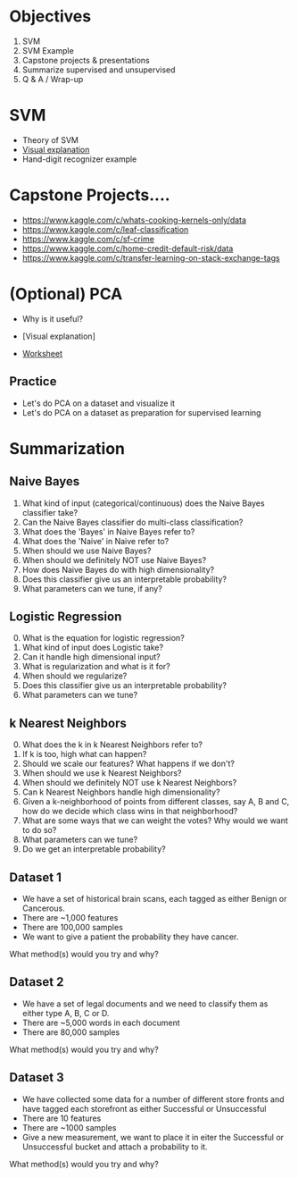 # Objectives
1. SVM
2. SVM Example
3. Capstone projects & presentations
4. Summarize supervised and unsupervised
5. Q & A / Wrap-up

# SVM
- Theory of SVM
- [Visual explanation](https://www.youtube.com/watch?v=3liCbRZPrZA)
- Hand-digit recognizer example

# Capstone Projects....
- https://www.kaggle.com/c/whats-cooking-kernels-only/data
- https://www.kaggle.com/c/leaf-classification
- https://www.kaggle.com/c/sf-crime
- https://www.kaggle.com/c/home-credit-default-risk/data
- https://www.kaggle.com/c/transfer-learning-on-stack-exchange-tags

# (Optional) PCA
- Why is it useful?

- [Visual explanation]
- [Worksheet](https://s3-us-west-2.amazonaws.com/ga-dat-2015-suneel/worksheets/PCA/PCA_worksheet_1.pdf)

## Practice
- Let's do PCA on a dataset and visualize it
- Let's do PCA on a dataset as preparation for supervised learning

# Summarization
## Naive Bayes
1. What kind of input (categorical/continuous) does the Naive Bayes classifier take?
2. Can the Naive Bayes classifier do multi-class classification?
3. What does the 'Bayes' in Naive Bayes refer to?
4. What does the 'Naive' in Naive refer to?
5. When should we use Naive Bayes?
6. When should we definitely NOT use Naive Bayes?
7. How does Naive Bayes do with high dimensionality?
8. Does this classifier give us an interpretable probability?
9. What parameters can we tune, if any?

## Logistic Regression
0. What is the equation for logistic regression?
1. What kind of input does Logistic take?
2. Can it handle high dimensional input?
3. What is regularization and what is it for?
4. When should we regularize?
6. Does this classifier give us an interpretable probability?
7. What parameters can we tune?

## k Nearest Neighbors
0. What does the k in k Nearest Neighbors refer to?
1. If k is too, high what can happen?
2. Should we scale our features? What happens if we don't?
3. When should we use k Nearest Neighbors?
4. When should we definitely NOT use k Nearest Neighbors?
5. Can k Nearest Neighbors handle high dimensionality?
6. Given a k-neighborhood of points from different classes, say A, B and C, how do we decide which class wins in that neighborhood?
7. What are some ways that we can weight the votes? Why would we want to do so?
8. What parameters can we tune?
9. Do we get an interpretable probability?

## Dataset 1
- We have a set of historical brain scans, each tagged as either Benign or Cancerous.
- There are ~1,000 features
- There are 100,000 samples
- We want to give a patient the probability they have cancer.

What method(s) would you try and why?

## Dataset 2
- We have a set of legal documents and we need to classify them as either type A, B, C or D.
- There are ~5,000 words in each document
- There are 80,000 samples

What method(s) would you try and why?

## Dataset 3
- We have collected some data for a number of different store fronts and have tagged each storefront as either Successful or Unsuccessful
- There are 10 features
- There are ~1000 samples
- Give a new measurement, we want to place it in eiter the Successful or Unsuccessful bucket and attach a probability to it.

What method(s) would you try and why?



